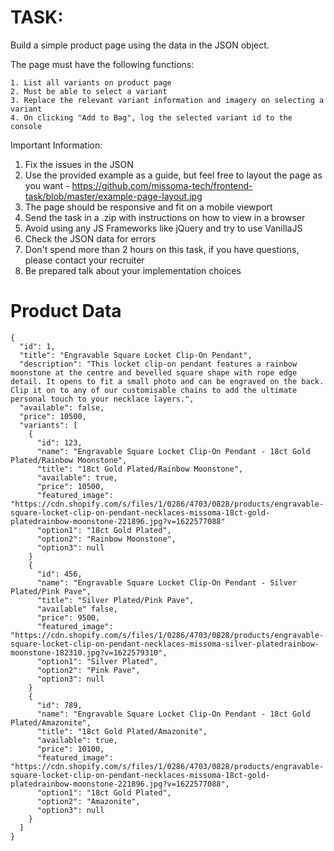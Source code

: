 # TASK:

Build a simple product page using the data in the JSON object.

The page must have the following functions:

    1. List all variants on product page
    2. Must be able to select a variant
    3. Replace the relevant variant information and imagery on selecting a variant
    4. On clicking "Add to Bag", log the selected variant id to the console

Important Information:

1. Fix the issues in the JSON
2. Use the provided example as a guide, but feel free to layout the page as you want - https://github.com/missoma-tech/frontend-task/blob/master/example-page-layout.jpg
3. The page should be responsive and fit on a mobile viewport
4. Send the task in a .zip with instructions on how to view in a browser
5. Avoid using any JS Frameworks like jQuery and try to use VanillaJS
6. Check the JSON data for errors
7. Don't spend more than 2 hours on this task, if you have questions, please contact your recruiter
8. Be prepared talk about your implementation choices

# Product Data

```
{
  "id": 1,
  "title": "Engravable Square Locket Clip-On Pendant",
  "description": "This locket clip-on pendant features a rainbow moonstone at the centre and bevelled square shape with rope edge detail. It opens to fit a small photo and can be engraved on the back. Clip it on to any of our customisable chains to add the ultimate personal touch to your necklace layers.",
  "available": false,
  "price": 10500,
  "variants": [
    {
      "id": 123,
      "name": "Engravable Square Locket Clip-On Pendant - 18ct Gold Plated/Rainbow Moonstone",
      "title": "18ct Gold Plated/Rainbow Moonstone",
      "available": true,
      "price": 10500,
      "featured_image": "https://cdn.shopify.com/s/files/1/0286/4703/0828/products/engravable-square-locket-clip-on-pendant-necklaces-missoma-18ct-gold-platedrainbow-moonstone-221896.jpg?v=1622577088"
      "option1": "18ct Gold Plated",
      "option2": "Rainbow Moonstone",
      "option3": null
    }
    {
      "id": 456,
      "name": "Engravable Square Locket Clip-On Pendant - Silver Plated/Pink Pave",
      "title": "Silver Plated/Pink Pave",
      "available" false,
      "price": 9500,
      "featured_image": "https://cdn.shopify.com/s/files/1/0286/4703/0828/products/engravable-square-locket-clip-on-pendant-necklaces-missoma-silver-platedrainbow-moonstone-182310.jpg?v=1622579310",
      "option1": "Silver Plated",
      "option2": "Pink Pave",
      "option3": null
    }
    {
      "id": 789,
      "name": "Engravable Square Locket Clip-On Pendant - 18ct Gold Plated/Amazonite",
      "title": "18ct Gold Plated/Amazonite",
      "available": true,
      "price": 10100,
      "featured_image": "https://cdn.shopify.com/s/files/1/0286/4703/0828/products/engravable-square-locket-clip-on-pendant-necklaces-missoma-18ct-gold-platedrainbow-moonstone-221896.jpg?v=1622577088",
      "option1": "18ct Gold Plated",
      "option2": "Amazonite",
      "option3": null
    }
  ]
}
```

